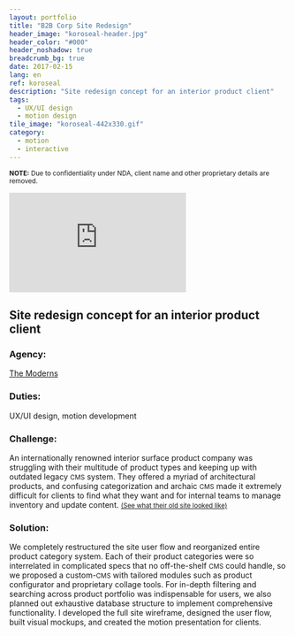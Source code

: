 ```yaml
---
layout: portfolio
title: "B2B Corp Site Redesign"
header_image: "koroseal-header.jpg"
header_color: "#000"
header_noshadow: true
breadcrumb_bg: true
date: 2017-02-15
lang: en
ref: koroseal
description: "Site redesign concept for an interior product client"
tags:
  - UX/UI design
  - motion design
tile_image: "koroseal-442x330.gif"
category:
  - motion
  - interactive
---
```

<small><b>NOTE:</b> Due to confidentiality under NDA, client name and other proprietary details are removed.</small>
<div class="emb-video vimeo koro">
  <iframe src="https://player.vimeo.com/video/228280461?title=0&byline=0&portrait=0" width="320" height="180" frameborder="0" webkitallowfullscreen mozallowfullscreen allowfullscreen></iframe>
</div>

<section class="project-summary">
  <h1>Site redesign concept for an interior product client</h1>
  <section class="info">
    <h3>Agency:</h3>
    <p><a href="http://themoderns.com" target="_blank">The Moderns</a></p>
  </section>
  <section class="info">
    <h3>Duties:</h3>
    <p>UX/UI design, motion development</p>
  </section>
  <section class="info">
    <h3>Challenge:</h3>
    <p>An internationally renowned interior surface product company was struggling with their multitude of product types and keeping up with outdated legacy <small>CMS</small> system. They offered a myriad of architectural products, and confusing categorization and archaic <small>CMS</small> made it extremely difficult for clients to find what they want and for internal teams to manage inventory and update content. <a href="/img/portfolio/k01.jpg" class="swipebox" title="Client's original site (client name and brand elements are removed due to NDA)" rel="koro"><small>(See what their old site looked like)</small></a><a href="/img/portfolio/k02.jpg" class="swipebox" title="Client's original site (client name and brand elements are removed due to NDA)" rel="koro"></a><a href="/img/portfolio/k03.jpg" class="swipebox" title="Client's original site (client name and brand elements are removed due to NDA)" rel="koro"></a><a href="/img/portfolio/k04.jpg" class="swipebox" title="Client's original site (client name and brand elements are removed due to NDA)" rel="koro"></a><a href="/img/portfolio/k05.jpg" class="swipebox" title="Client's original site (client name and brand elements are removed due to NDA)" rel="koro"></a><a href="/img/portfolio/k06.jpg" class="swipebox" title="Client's original site (client name and brand elements are removed due to NDA)" rel="koro"></a><a href="/img/portfolio/k07.jpg" class="swipebox" title="Client's original site (client name and brand elements are removed due to NDA)" rel="koro"></a><a href="/img/portfolio/k08.jpg" class="swipebox" title="Client's original site (client name and brand elements are removed due to NDA)" rel="koro"></a>
    </p>
  </section>
  <section class="info">
    <h3>Solution:</h3>
    <p>We completely restructured the site user flow and reorganized entire product category system. Each of their product categories were so interrelated in complicated specs that no off-the-shelf <small>CMS</small> could handle, so we proposed a custom-<small>CMS</small> with tailored modules such as product configurator and proprietary collage tools. For in-depth filtering and searching across product portfolio was indispensable for users, we also planned out exhaustive database structure to implement comprehensive functionality. I developed the full site wireframe, designed the user flow, built visual mockups, and created the motion presentation for clients.
    </p>
  </section>
</section>
